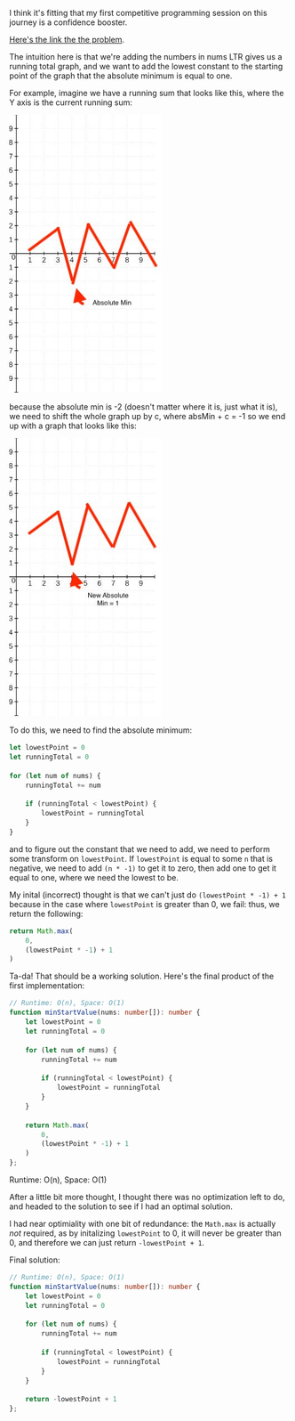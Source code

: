 I think it's fitting that my first competitive programming session on this journey is a confidence booster.

[Here's the link the the problem](https://leetcode.com/problems/minimum-value-to-get-positive-step-by-step-sum/submissions/).

The intuition here is that we're adding the numbers in nums LTR gives us a running total graph, and we want to add the lowest constant to the starting point of the graph that the absolute minimum is equal to one.

For example, imagine we have a running sum that looks like this, where the Y axis is the current running sum:

![absolute min](absolute_min.jpg)

because the absolute min is -2 (doesn't matter where it is, just what it is), we need to shift the whole graph up by c, where absMin + c = -1 so we end up with a graph that looks like this:

![new absolute min](new_absolute_min.jpg)

To do this, we need to find the absolute minimum:

```typescript
let lowestPoint = 0
let runningTotal = 0

for (let num of nums) {
    runningTotal += num

    if (runningTotal < lowestPoint) {
        lowestPoint = runningTotal
    }
}
```

and to figure out the constant that we need to add, we need to perform some transform on `lowestPoint`. If `lowestPoint` is equal to some `n` that is negative, we need to add `(n * -1)` to get it to zero, then add one to get it equal to one, where we need the lowest to be.

My inital (incorrect) thought is that we can't just do `(lowestPoint * -1) + 1` because in the case where `lowestPoint` is greater than 0, we fail: thus, we return the following:

```typescript
return Math.max(
    0,
    (lowestPoint * -1) + 1
)
```

Ta-da! That should be a working solution. Here's the final product of the first implementation:

```typescript
// Runtime: O(n), Space: O(1)
function minStartValue(nums: number[]): number {
    let lowestPoint = 0
    let runningTotal = 0

    for (let num of nums) {
        runningTotal += num

        if (runningTotal < lowestPoint) {
            lowestPoint = runningTotal
        }
    }

    return Math.max(
        0,
        (lowestPoint * -1) + 1
    )
};
```

Runtime: O(n), Space: O(1)

After a little bit more thought, I thought there was no optimization left to do, and headed to the solution to see if I had an optimal solution.

I had near optimiality with one bit of redundance: the `Math.max` is actually *not* required, as by initalizing `lowestPoint` to 0, it will never be greater than 0, and therefore we can just return `-lowestPoint + 1`.

Final solution:

```typescript
// Runtime: O(n), Space: O(1)
function minStartValue(nums: number[]): number {
    let lowestPoint = 0
    let runningTotal = 0

    for (let num of nums) {
        runningTotal += num

        if (runningTotal < lowestPoint) {
            lowestPoint = runningTotal
        }
    }

    return -lowestPoint + 1
};
```